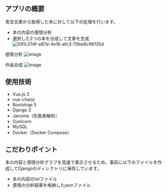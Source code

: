 
## アプリの概要
青空文庫から取得した本に対して以下の処理を行います。
- 本の内容の感情分析
- 選択した2つの本を合成して文章を生成
![091c374f-e87d-4e16-afc3-79be6c99135d](https://user-images.githubusercontent.com/72845995/152087432-7d98441b-8ffc-422e-95d7-7ed1b7d5784a.gif)


感情分析
![image](https://user-images.githubusercontent.com/72845995/152087088-99d45f01-5b02-4c05-b3db-c493cf853032.png)

作品合成
![image](https://user-images.githubusercontent.com/72845995/152087156-311eedf3-e37c-49f9-9605-a7f32c257145.png)



## 使用技術
- Vue.js 2
- vue-charjs
- Bootstrap 5
- Django 3
- Janome（形態素解析）
- Gunicorn
- MySQL
- Docker（Docker Compose）

## こだわりポイント
本の内容と感情分析グラフを高速で表示させるため、事前に以下のファイルを作成してDjangoのディレクトリに保存しています。
- 本の内容のtxtファイル
- 感情の分析結果を格納したjsonファイル
